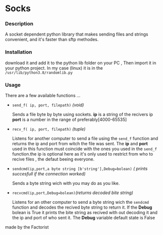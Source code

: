 # Socks

### Description

A socket dependent python library that makes sending files and strings convenient, and it's faster than sftp methodes.

### Installation 

download it and add it to the python lib folder on your PC , Then import it in your python project.
In my case (linux) it is in the `/usr/lib/python3.8/randomlib.py`

### Usage

There are a few available functions ...

- `send_f( ip, port, filepath)` _(void)_

  Sends a file byte by byte using sockets. **ip** is a string of the recivers ip **port** is a number in the range of preferably[4000-65535]

- `recv_f( ip, port, filepath)` _(tuple)_

  Listens for another computer to send a file using the `send_f` function and returns the ip and port from witch the file was sent.
  The **ip** and **port** used in this function must coincide with the ones you used in the `send_f` function.the ip is optional here as it's only used to
  restrict from who to recive files , the defaut beeing everyone.

- `sendcmd(ip,port,a byte string [b'string'],Debug=bolean)` _( prints succesfull if the connection worked)_
  
  Sends a byte string wich with you may do as you like. 
- `recvcmd(ip,port,Debug=bolean)`_(returns decoded bite string)_
  
  Listens for an other computer to send a byte string wich the `sendcmd` function and decodes the recived byte string to return it.
  If the **Debug** bolean is True it prints the bite string as recived with out decoding it and the ip and port of who sent it.
  The **Debug** variable default state is False

 made by the Factorist
